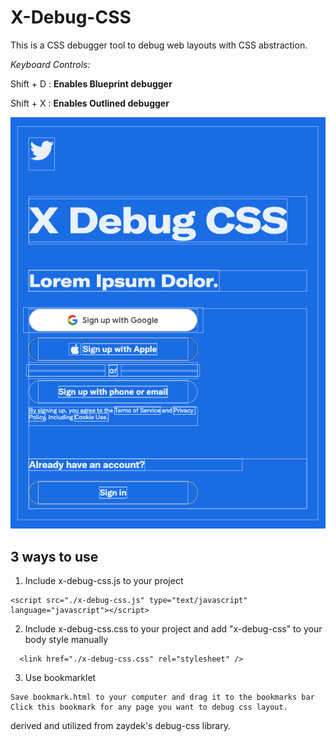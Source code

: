 # X-Debug-CSS

 This is a CSS debugger tool to debug web layouts with CSS abstraction.

  *Keyboard Controls:*

  Shift + D : **Enables Blueprint debugger**

  Shift + X : **Enables Outlined debugger**

  ![Twtiter Login Section](https://github.com/kozmozio/x-debug-css/blob/main/sample-twitter-login.png?raw=true)


## 3 ways to use


  1. Include x-debug-css.js to your project

  ~~~
  <script src="./x-debug-css.js" type="text/javascript" language="javascript"></script>
  ~~~


  2. Include x-debug-css.css to your project and add "x-debug-css" to your body style manually
  ~~~
    <link href="./x-debug-css.css" rel="stylesheet" />
  ~~~

  3. Use bookmarklet

    Save bookmark.html to your computer and drag it to the bookmarks bar
    Click this bookmark for any page you want to debug css layout.





derived and utilized from zaydek's debug-css library.
